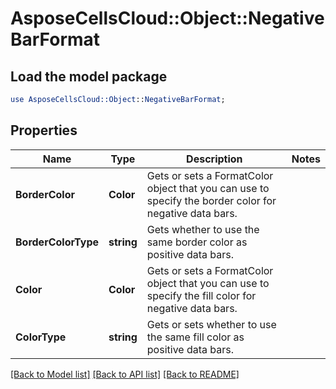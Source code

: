 # AsposeCellsCloud::Object::NegativeBarFormat 

## Load the model package
```perl
use AsposeCellsCloud::Object::NegativeBarFormat;
```

## Properties
Name | Type | Description | Notes
------------ | ------------- | ------------- | -------------
**BorderColor** | **Color** | Gets or sets a FormatColor object that you can use to specify the border color for negative data bars.  |
**BorderColorType** | **string** | Gets whether to use the same border color as positive data bars.  |
**Color** | **Color** | Gets or sets a FormatColor object that you can use to specify the fill color for negative data bars.  |
**ColorType** | **string** | Gets or sets whether to use the same fill color as positive data bars.  |  

[[Back to Model list]](../README.md#documentation-for-models) [[Back to API list]](../README.md#documentation-for-api-endpoints) [[Back to README]](../README.md)

